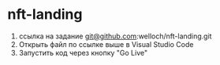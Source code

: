 # nft-landing

1. ссылка на задание
git@github.com:welloch/nft-landing.git
2. Открыть файл по ссылке выше в Visual Studio Code
3. Запустить код через кнопку "Go Live"

